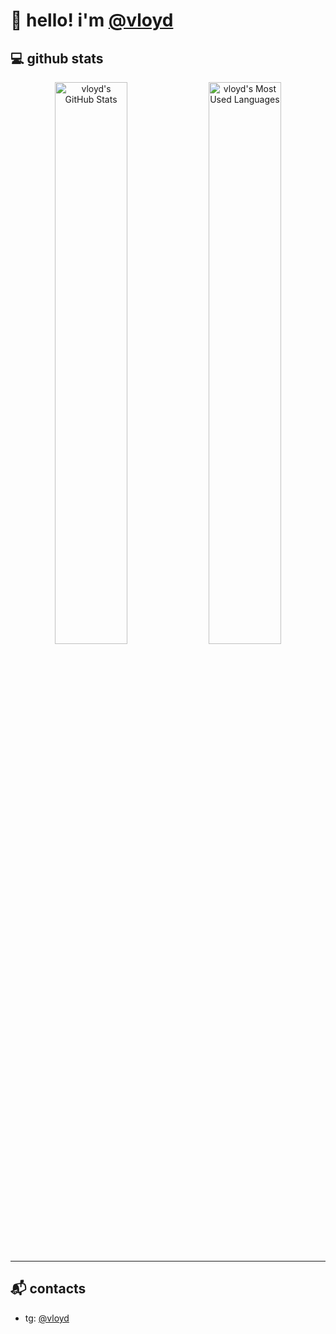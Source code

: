 # 👋 hello! i'm [@vloyd](http://t.me/vloyd)

## 💻 github stats

<p align="center">
  <img src="https://github-readme-stats.vercel.app/api?username=vloyd&show_icons=true&theme=dracula&count_private=true" alt="vloyd's GitHub Stats" width="48%" />
  <img src="https://github-readme-stats.vercel.app/api/top-langs/?username=vloyd&layout=compact&theme=dracula" alt="vloyd's Most Used Languages" width="48%" />
</p>

---

## 📬 contacts

- tg: [@vloyd](http://t.me/vlod)

